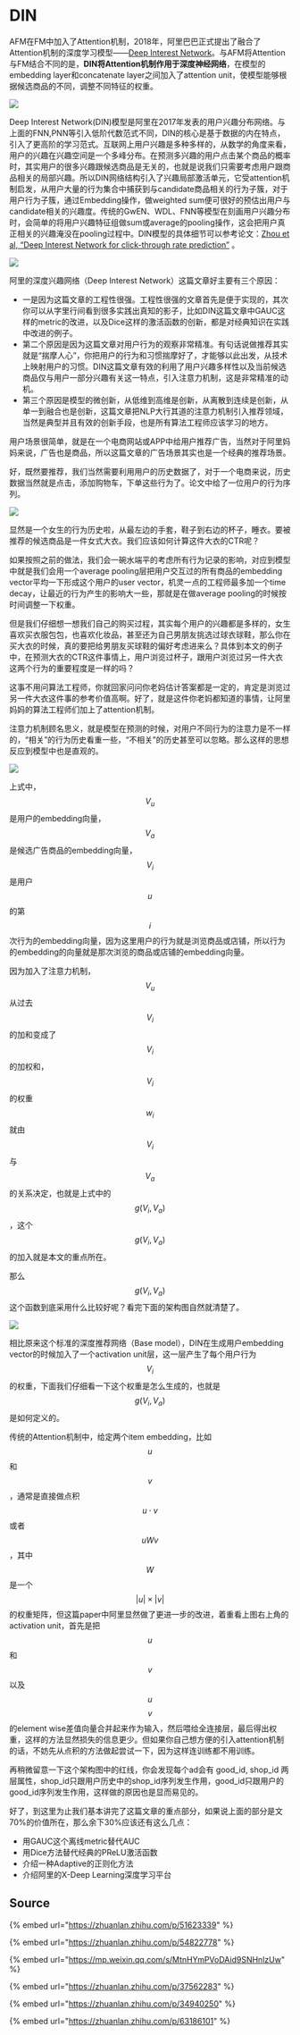 # DIN

AFM在FM中加入了Attention机制，2018年，阿里巴巴正式提出了融合了Attention机制的深度学习模型——[Deep Interest Network](https://github.com/wzhe06/Reco-papers/blob/master/Deep%20Learning%20Recommender%20System/%5BDIN%5D%20Deep%20Interest%20Network%20for%20Click-Through%20Rate%20Prediction%20%28Alibaba%202018%29.pdf)。与AFM将Attention与FM结合不同的是，**DIN将Attention机制作用于深度神经网络**，在模型的embedding layer和concatenate layer之间加入了attention unit，使模型能够根据候选商品的不同，调整不同特征的权重。

![](../../../../../.gitbook/assets/v2-8bbb5774eff2e079832536c45ed0f012_hd.jpg)

Deep Interest Network\(DIN\)模型是阿里在2017年发表的用户兴趣分布网络。与上面的FNN,PNN等引入低阶代数范式不同，DIN的核心是基于数据的内在特点，引入了更高阶的学习范式。互联网上用户兴趣是多种多样的，从数学的角度来看，用户的兴趣在兴趣空间是一个多峰分布。在预测多兴趣的用户点击某个商品的概率时，其实用户的很多兴趣跟候选商品是无关的，也就是说我们只需要考虑用户跟商品相关的局部兴趣。所以DIN网络结构引入了兴趣局部激活单元，它受attention机制启发，从用户大量的行为集合中捕获到与candidate商品相关的行为子簇，对于用户行为子簇，通过Embedding操作，做weighted sum便可很好的预估出用户与candidate相关的兴趣度。传统的GwEN、WDL、FNN等模型在刻画用户兴趣分布时，会简单的将用户兴趣特征组做sum或average的pooling操作，这会把用户真正相关的兴趣淹没在pooling过程中。DIN模型的具体细节可以参考论文：[Zhou et al, “Deep Interest Network for click-through rate prediction”](https://arxiv.org/pdf/1706.06978.pdf) 。

![](../../../../../.gitbook/assets/v2-8c386a725488fd5013c37af0d052ffdd_r.jpg)

阿里的深度兴趣网络（Deep Interest Network）这篇文章好主要有三个原因：

* 一是因为这篇文章的工程性很强。工程性很强的文章首先是便于实现的，其次你可以从字里行间看到很多实践出真知的影子，比如DIN这篇文章中GAUC这样的metric的改进，以及Dice这样的激活函数的创新，都是对经典知识在实践中改进的例子。
* 第二个原因是因为这篇文章对用户行为的观察非常精准。有句话说做推荐其实就是“揣摩人心”，你把用户的行为和习惯揣摩好了，才能够以此出发，从技术上映射用户的习惯。DIN这篇文章有效的利用了用户兴趣多样性以及当前候选商品仅与用户一部分兴趣有关这一特点，引入注意力机制，这是非常精准的动机。
* 第三个原因是模型的微创新，从低维到高维是创新，从离散到连续是创新，从单一到融合也是创新，这篇文章把NLP大行其道的注意力机制引入推荐领域，当然是典型并且有效的创新手段，也是所有算法工程师应该学习的地方。

用户场景很简单，就是在一个电商网站或APP中给用户推荐广告，当然对于阿里妈妈来说，广告也是商品，所以这篇文章的广告场景其实也是一个经典的推荐场景。

好，既然要推荐，我们当然需要利用用户的历史数据了，对于一个电商来说，历史数据当然就是点击，添加购物车，下单这些行为了。论文中给了一位用户的行为序列。

![](../../../../../.gitbook/assets/v2-7eaa88ef5974c172b8c22a4602bd407a_r.jpg)

显然是一个女生的行为历史啦，从最左边的手套，鞋子到右边的杯子，睡衣。要被推荐的候选商品是一件女式大衣。我们应该如何计算这件大衣的CTR呢？

如果按照之前的做法，我们会一碗水端平的考虑所有行为记录的影响，对应到模型中就是我们会用一个average pooling层把用户交互过的所有商品的embedding vector平均一下形成这个用户的user vector，机灵一点的工程师最多加一个time decay，让最近的行为产生的影响大一些，那就是在做average pooling的时候按时间调整一下权重。

但是我们仔细想一想我们自己的购买过程，其实每个用户的兴趣都是多样的，女生喜欢买衣服包包，也喜欢化妆品，甚至还为自己男朋友挑选过球衣球鞋，那么你在买大衣的时候，真的要把给男朋友买球鞋的偏好考虑进来么？具体到本文的例子中，在预测大衣的CTR这件事情上，用户浏览过杯子，跟用户浏览过另一件大衣这两个行为的重要程度是一样的吗？

这事不用问算法工程师，你就回家问问你老妈估计答案都是一定的，肯定是浏览过另一件大衣这件事的参考价值高啊。好了，就是这件你老妈都知道的事情，让阿里妈妈的算法工程师们加上了attention机制。

注意力机制顾名思义，就是模型在预测的时候，对用户不同行为的注意力是不一样的，“相关”的行为历史看重一些，“不相关”的历史甚至可以忽略。那么这样的思想反应到模型中也是直观的。

![](../../../../../.gitbook/assets/v2-0245fb930e04538c694a17e624560455_r.jpg)

上式中， $$V_u$$ 是用户的embedding向量， $$V_a$$ 是候选广告商品的embedding向量， $$V_i$$ 是用户 $$u$$ 的第 $$i$$ 次行为的embedding向量，因为这里用户的行为就是浏览商品或店铺，所以行为的embedding的向量就是那次浏览的商品或店铺的embedding向量。

因为加入了注意力机制， $$V_u$$ 从过去 $$V_i$$ 的加和变成了 $$V_i$$ 的加权和， $$V_i$$ 的权重 $$w_i$$ 就由 $$V_i$$ 与 $$V_a$$ 的关系决定，也就是上式中的 $$g(V_i,V_a)$$ ，这个 $$g(V_i,V_a)$$ 的加入就是本文的重点所在。

那么 $$g(V_i,V_a)$$ 这个函数到底采用什么比较好呢？看完下面的架构图自然就清楚了。

![](../../../../../.gitbook/assets/v2-ba0d0fafc33999e9af1877cf6087523e_r.jpg)

相比原来这个标准的深度推荐网络（Base model），DIN在生成用户embedding vector的时候加入了一个activation unit层，这一层产生了每个用户行为 $$V_i$$ 的权重，下面我们仔细看一下这个权重是怎么生成的，也就是 $$g(V_i,V_a)$$ 是如何定义的。

传统的Attention机制中，给定两个item embedding，比如 $$u$$ 和 $$v$$ ，通常是直接做点积 $$u\cdot v$$ 或者 $$uW v$$ ，其中 $$W$$ 是一个 $$|u|\times|v|$$ 的权重矩阵，但这篇paper中阿里显然做了更进一步的改进，着重看上图右上角的activation unit，首先是把 $$u$$ 和 $$v$$以及 $$u$$$$v$$的element wise差值向量合并起来作为输入，然后喂给全连接层，最后得出权重，这样的方法显然损失的信息更少。但如果你自己想方便的引入attention机制的话，不妨先从点积的方法做起尝试一下，因为这样连训练都不用训练。

再稍微留意一下这个架构图中的红线，你会发现每个ad会有 good\_id, shop\_id 两层属性，shop\_id只跟用户历史中的shop\_id序列发生作用，good\_id只跟用户的good\_id序列发生作用，这样做的原因也是显而易见的。

好了，到这里为止我们基本讲完了这篇文章的重点部分，如果说上面的部分是文70%的价值所在，那么余下30%应该还有这么几点：

* 用GAUC这个离线metric替代AUC
* 用Dice方法替代经典的PReLU激活函数
* 介绍一种Adaptive的正则化方法
* 介绍阿里的X-Deep Learning深度学习平台

## Source

{% embed url="https://zhuanlan.zhihu.com/p/51623339" %}

{% embed url="https://zhuanlan.zhihu.com/p/54822778" %}

{% embed url="https://mp.weixin.qq.com/s/MtnHYmPVoDAid9SNHnlzUw" %}

{% embed url="https://zhuanlan.zhihu.com/p/37562283" %}

{% embed url="https://zhuanlan.zhihu.com/p/34940250" %}

{% embed url="https://zhuanlan.zhihu.com/p/63186101" %}



